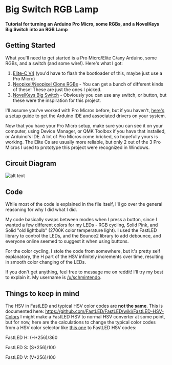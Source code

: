 # Big Switch RGB Lamp
#### Tutorial for turning an Arduino Pro Micro, some RGBs, and a NovelKeys Big Switch into an RGB Lamp

## Getting Started
What you'll need to get started is a Pro Micro/Elite C/any Arduino, some RGBs, and a switch (and some wire!).  Here's what I got:

1. [Elite-C V4](https://keeb.io/products/elite-c-low-profile-version-usb-c-pro-micro-replacement-atmega32u4) (you'd have to flash the bootloader of this, maybe just use a Pro Micro)
2. [Neopixel/Neopixel Clone RGBs](https://www.amazon.com/gp/product/B0105VMWRM/) - You can get a bunch of different kinds of these!  These are just the ones I picked.
3. [NovelKeys Big Switch](https://novelkeys.xyz/products/the-big-switch-series) - Obviously you can use any switch, or button, but these were the inspiration for this project.

I'll assume you've worked with Pro Micros before, but if you haven't, [here's a setup guide](https://learn.sparkfun.com/tutorials/pro-micro--fio-v3-hookup-guide/all) to get the Arduino IDE and associated drivers on your system.

Now that you have your Pro Micro setup, make sure you can see it on your computer, using Device Manager, or QMK Toolbox if you have that installed, or Arduino's IDE.  A lot of Pro Micros come bricked, so hopefully yours is working.  The Elite Cs are usually more reliable, but only 2 out of the 3 Pro Micros I used to prototype this project were recognized in Windows.

## Circuit Diagram

![alt text](https://i.imgur.com/bmEn3Nu.png "I wish I had a circuit diagram software")

## Code

While most of the code is explained in the file itself, I'll go over the general reasoning for why I did what I did.

My code basically swaps between modes when I press a button, since I wanted a few different colors for my LEDs - RGB cycling, Solid Pink, and Solid "old lightbulb" (2700K color temperature light).  I used the FastLED library to control the LEDs, and the Bounce2 library to add debounce, and everyone online seemed to suggest it when using buttons.

For the color cycling, I stole the code from somewhere, but it's pretty self explanatory, the H part of the HSV infinitely increments over time, resulting in smooth color changing of the LEDs. 

If you don't get anything, feel free to message me on reddit!  I'll try my best to explain it.  My username is [/u/schmintendo](http://www.reddit.com/u/schmintendo).

## Things to keep in mind

The HSV in FastLED and typical HSV color codes are **not the same**.   This is documented here: https://github.com/FastLED/FastLED/wiki/FastLED-HSV-Colors
I might make a FastLED HSV to normal HSV converter at some point, but for now, here are the calculations to change the typical color codes from a HSV color selector like [this one](https://alloyui.com/examples/color-picker/hsv.html) to FastLED HSV codes:

FastLED H: (H\*256)/360

FastLED S: (S\*256)/100

FastLED V: (V\*256)/100


